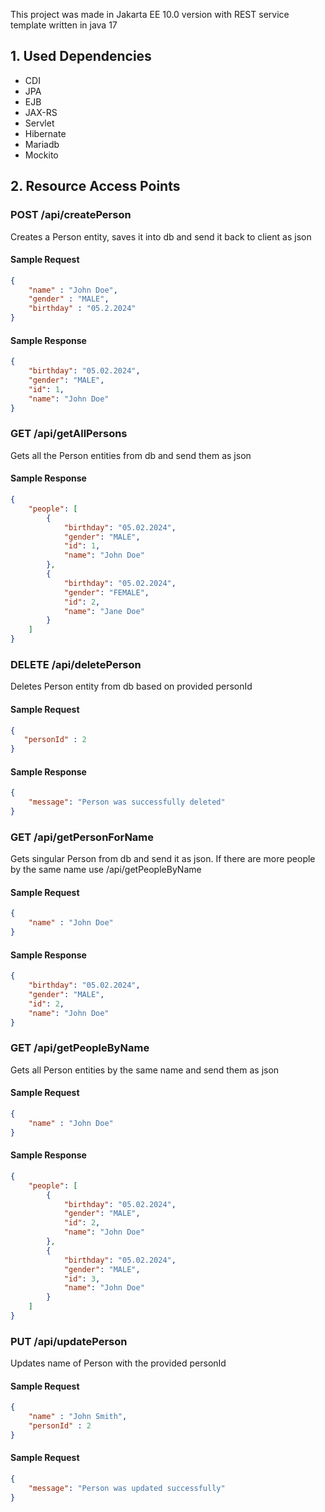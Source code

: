 This project was made in Jakarta EE 10.0 version with REST service template written in java 17


## 1. Used Dependencies

- CDI
- JPA
- EJB
- JAX-RS
- Servlet
- Hibernate
- Mariadb
- Mockito

## 2. Resource Access Points

### POST /api/createPerson

Creates a Person entity, saves it into db and send it back to client as json

#### Sample Request
```json
{
    "name" : "John Doe",
    "gender" : "MALE",
    "birthday" : "05.2.2024"
}
```

#### Sample Response
```json
{
    "birthday": "05.02.2024",
    "gender": "MALE",
    "id": 1,
    "name": "John Doe"
}
```

### GET /api/getAllPersons 

Gets all the Person entities from db and send them as json

#### Sample Response
```json
{
    "people": [
        {
            "birthday": "05.02.2024",
            "gender": "MALE",
            "id": 1,
            "name": "John Doe"
        },
        {
            "birthday": "05.02.2024",
            "gender": "FEMALE",
            "id": 2,
            "name": "Jane Doe"
        }
    ]
}
```

### DELETE /api/deletePerson

Deletes Person entity from db based on provided personId

#### Sample Request
```json
{
   "personId" : 2
}
```

#### Sample Response
```json
{
    "message": "Person was successfully deleted"
}
```

### GET /api/getPersonForName

Gets singular Person from db and send it as json. If there are more people by the same name
use /api/getPeopleByName

#### Sample Request
```json
{
    "name" : "John Doe"
}
```

#### Sample Response
```json
{
    "birthday": "05.02.2024",
    "gender": "MALE",
    "id": 2,
    "name": "John Doe"
}
```

### GET /api/getPeopleByName

Gets all Person entities by the same name and send them as json

#### Sample Request
```json
{
    "name" : "John Doe"
}
```

#### Sample Response
```json
{
    "people": [
        {
            "birthday": "05.02.2024",
            "gender": "MALE",
            "id": 2,
            "name": "John Doe"
        },
        {
            "birthday": "05.02.2024",
            "gender": "MALE",
            "id": 3,
            "name": "John Doe"
        }
    ]
}
```

### PUT /api/updatePerson

Updates name of Person with the provided personId

#### Sample Request
```json
{
    "name" : "John Smith",
    "personId" : 2
}
```

#### Sample Request
```json
{
    "message": "Person was updated successfully"
}
```
